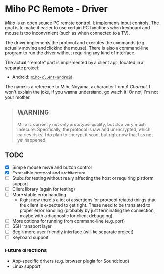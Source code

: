 # Miho PC Remote - Driver #

_Miho_ is an open source PC remote control. It implements input controls.
The goal is to make it easier to use certain PC functions when keyboard
and mouse is too inconvenient (such as when connected to a TV).

The driver implements the protocol and executes the commands (e.g. actually
moving and clicking the mouse). There is also a command-line program to run
the driver without requiring any kind of interface.

The actual "remote" part is implemented by a client app, located in a separate
project:

* Android: [`miho-client-android`](https://github.com/NelsonCrosby/miho-client-android)

The name is a reference to Miho Noyama, a character from _A Channel_. I won't
explain the joke, if you wanna understand, go watch it. Or not, I'm not your
mother.


> ## WARNING ##
>
> Miho is currently not only prototype-quality, but also very much insecure.
> Specifically, the protocol is raw and unencrypted, which carries risks.
> I do plan to encrypt it soon, but right now that has not yet happened.


## TODO ##

- [x] Simple mouse move and button control
- [x] Extensible protocol and architecture
- [ ] Stubs for testing without really affecting the host
  or requiring platform support
- [ ] Client library (again for testing)
- [ ] More stable error handling
  - Right now there's a lot of assertions for protocol-related things that the
    client is expected to get right. These need to be translated to proper
    error handling (probably by just terminating the connection, maybe with a
    diagnostic for client debugging).
- [ ] More options for running from command-line (e.g. port)
- [ ] SSH transport layer
- [ ] Begin more user-friendly interface (will be separate project)
- [ ] Keyboard support

### Future directions ###

- App-specific drivers (e.g. browser plugin for Soundcloud)
- Linux support
